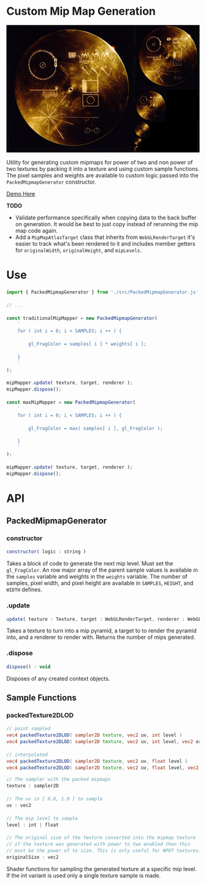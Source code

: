# Custom Mip Map Generation

![](./docs/image.png)

Utility for generating custom mipmaps for power of two and non power of two textures by packing it into a texture and using custom sample functions. The pixel samples and weights are available to custom logic passed into the `PackedMipmapGenerator` constructor.

[Demo Here](https://gkjohnson.github.io/threejs-sandbox/custom-mipmap-generation/)

**TODO**
- Validate performance specifically when copying data to the back buffer on generation. It would be best to just copy instead of rerunning the mip map code again.
- Add a `MipMapAtlasTarget` class that inherits from `WebGLRenderTarget` it's easier to track what's been rendered to it and includes member getters for `originalWidth`, `originalHeight`, and `mipLevels`.

# Use

```js
import { PackedMipmapGenerator } from './src/PackedMipmapGenerator.js';

// ...

const traditionalMipMapper = new PackedMipmapGenerator(
	`
	for ( int i = 0; i < SAMPLES; i ++ ) {

		gl_FragColor = samples[ i ] * weights[ i ];

	}
	`
);

mipMapper.update( texture, target, renderer );
mipMapper.dispose();

const maxMipMapper = new PackedMipmapGenerator(
	`
	for ( int i = 0; i < SAMPLES; i ++ ) {

		gl_FragColor = max( samples[ i ], gl_FragColor );

	}
	`
);

mipMapper.update( texture, target, renderer );
mipMapper.dispose();
```

# API

## PackedMipmapGenerator

### constructor

```js
constructor( logic : string )
```

Takes a block of code to generate the next mip level. Must set the `gl_FragColor`. An row major array of the parent sample values is available in the `samples` variable and weights in the `weights` variable. The number of samples, pixel width, and pixel height are available in `SAMPLES`, `HEIGHT`, and `WIDTH` defines.

### .update
```js
update( texture : Texture, target : WebGLRenderTarget, renderer : WebGLRenderer ) : Number
```

Takes a texture to turn into a mip pyramid, a target to to render the pyramid into, and a renderer to render with. Returns the number of mips generated.

### .dispose
```js
dispose() : void
```

Disposes of any created context objects.

## Sample Functions

### packedTexture2DLOD

```glsl
// point sampled
vec4 packedTexture2DLOD( sampler2D texture, vec2 uv, int level )
vec4 packedTexture2DLOD( sampler2D texture, vec2 uv, int level, vec2 originalSize )

// interpolated
vec4 packedTexture2DLOD( sampler2D texture, vec2 uv, float level )
vec4 packedTexture2DLOD( sampler2D texture, vec2 uv, float level, vec2 originalSize )
```

```js
// The sampler with the packed mipmaps
texture : sampler2D

// The uv in [ 0.0, 1.0 ] to sample
uv : vec2

// The mip level to sample
level : int | float

// The original size of the texture converted into the mipmap texture
// if the texture was generated with power to two enabled then this
// must be the power of to size. This is only useful for NPOT textures.
originalSize : vec2
```

Shader functions for sampling the generated texture at a specific mip level. If the int variant is used only a single texture sample is made.
